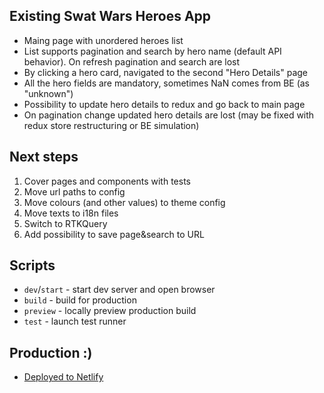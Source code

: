 ## Existing Swat Wars Heroes App
- Maing page with unordered heroes list
- List supports pagination and search by hero name (default API behavior). On refresh pagination and search are lost
- By clicking a hero card, navigated to the second "Hero Details" page
- All the hero fields are mandatory, sometimes NaN comes from BE (as "unknown")
- Possibility to update hero details to redux and go back to main page
- On pagination change updated hero details are lost (may be fixed with redux store restructuring or BE simulation)

## Next steps

1. Cover pages and components with tests
2. Move url paths to config
3. Move colours (and other values) to theme config
4. Move texts to i18n files
5. Switch to RTKQuery
6. Add possibility to save page&search to URL

## Scripts

- `dev`/`start` - start dev server and open browser
- `build` - build for production
- `preview` - locally preview production build
- `test` - launch test runner

## Production :)

- [Deployed to Netlify](https://main--roaring-moxie-3ffbe2.netlify.app/)